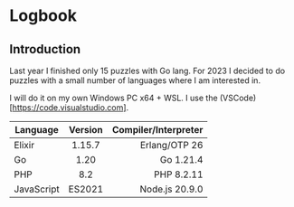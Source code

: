 # Logbook

## Introduction

Last year I finished only 15 puzzles with Go lang. For 2023 I decided to do puzzles with a small number of languages where I am interested in.

I will do it on my own Windows PC x64 + WSL. I use the (VSCode)[https://code.visualstudio.com].

| Language      | Version       | Compiler/Interpreter |
| ------------- |:-------------:| --------------------:|
| Elixir        | 1.15.7        | Erlang/OTP 26        |
| Go            | 1.20          | Go 1.21.4            |
| PHP           | 8.2           | PHP 8.2.11           |
| JavaScript    | ES2021        | Node.js 20.9.0       |